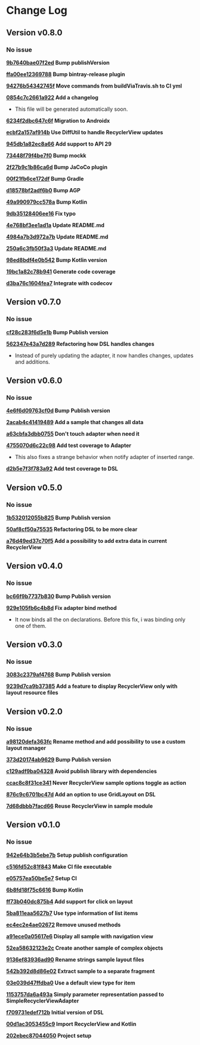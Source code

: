 # Change Log

## Version v0.8.0
### No issue

**[9b7640bae07f2ed](https://github.com/felipehjcosta/recyclerview-dsl/9b7640bae07f2ed) Bump publishVersion**


**[ffa00ee12369788](https://github.com/felipehjcosta/recyclerview-dsl/ffa00ee12369788) Bump bintray-release plugin**


**[94276b54342745f](https://github.com/felipehjcosta/recyclerview-dsl/94276b54342745f) Move commands from buildViaTravis.sh to CI yml**


**[0854c7c2661a922](https://github.com/felipehjcosta/recyclerview-dsl/0854c7c2661a922) Add a changelog**

 * This file will be generated automatically soon.

**[6234f2dbc647c6f](https://github.com/felipehjcosta/recyclerview-dsl/6234f2dbc647c6f) Migration to Androidx**


**[ecbf2a157af914b](https://github.com/felipehjcosta/recyclerview-dsl/ecbf2a157af914b) Use DiffUtil to handle RecyclerView updates**


**[945db1a82ec8a66](https://github.com/felipehjcosta/recyclerview-dsl/945db1a82ec8a66) Add support to API 29**


**[73448f79f4be7f0](https://github.com/felipehjcosta/recyclerview-dsl/73448f79f4be7f0) Bump mockk**


**[2f27b9c1b86ca6d](https://github.com/felipehjcosta/recyclerview-dsl/2f27b9c1b86ca6d) Bump JaCoCo plugin**


**[00f21fb6ce172df](https://github.com/felipehjcosta/recyclerview-dsl/00f21fb6ce172df) Bump Gradle**


**[d18578bf2adf6b0](https://github.com/felipehjcosta/recyclerview-dsl/d18578bf2adf6b0) Bump AGP**


**[49a990979cc578a](https://github.com/felipehjcosta/recyclerview-dsl/49a990979cc578a) Bump Kotlin**


**[9db35128406ee16](https://github.com/felipehjcosta/recyclerview-dsl/9db35128406ee16) Fix typo**


**[4e768bf3ee1ad1a](https://github.com/felipehjcosta/recyclerview-dsl/4e768bf3ee1ad1a) Update README.md**


**[4984a7b3d972a7b](https://github.com/felipehjcosta/recyclerview-dsl/4984a7b3d972a7b) Update README.md**


**[250a6c3fb50f3a3](https://github.com/felipehjcosta/recyclerview-dsl/250a6c3fb50f3a3) Update README.md**


**[98ed8bdf4e0b542](https://github.com/felipehjcosta/recyclerview-dsl/98ed8bdf4e0b542) Bump Kotlin version**


**[19bc1a82c78b941](https://github.com/felipehjcosta/recyclerview-dsl/19bc1a82c78b941) Generate code coverage**


**[d3ba76c1604fea7](https://github.com/felipehjcosta/recyclerview-dsl/d3ba76c1604fea7) Integrate with codecov**



## Version v0.7.0
### No issue

**[cf28c283f6d5e1b](https://github.com/felipehjcosta/recyclerview-dsl/cf28c283f6d5e1b) Bump Publish version**


**[562347e43a7d289](https://github.com/felipehjcosta/recyclerview-dsl/562347e43a7d289) Refactoring how DSL handles changes**

 * Instead of purely updating the adapter, it now handles changes, updates and additions.


## Version v0.6.0
### No issue

**[4e6f6d09763cf0d](https://github.com/felipehjcosta/recyclerview-dsl/4e6f6d09763cf0d) Bump Publish version**


**[2acab4c41419489](https://github.com/felipehjcosta/recyclerview-dsl/2acab4c41419489) Add a sample that changes all data**


**[a63cbfa3dbb0755](https://github.com/felipehjcosta/recyclerview-dsl/a63cbfa3dbb0755) Don't touch adapter when need it**


**[4755070d6c22c98](https://github.com/felipehjcosta/recyclerview-dsl/4755070d6c22c98) Add test coverage to Adapter**

 * This also fixes a strange behavior when notify adapter of inserted range.

**[d2b5e7f3f783a92](https://github.com/felipehjcosta/recyclerview-dsl/d2b5e7f3f783a92) Add test coverage to DSL**



## Version v0.5.0
### No issue

**[1b532012055b825](https://github.com/felipehjcosta/recyclerview-dsl/1b532012055b825) Bump Publish version**


**[50af8cf50a75535](https://github.com/felipehjcosta/recyclerview-dsl/50af8cf50a75535) Refactoring DSL to be more clear**


**[a76d49ed37c70f5](https://github.com/felipehjcosta/recyclerview-dsl/a76d49ed37c70f5) Add a possibility to add extra data in current RecyclerView**



## Version v0.4.0
### No issue

**[bc66f9b7737b830](https://github.com/felipehjcosta/recyclerview-dsl/bc66f9b7737b830) Bump Publish version**


**[929e105fb6c4b8d](https://github.com/felipehjcosta/recyclerview-dsl/929e105fb6c4b8d) Fix adapter bind method**

 * It now binds all the on declarations. Before this fix, i was binding only one of them.


## Version v0.3.0
### No issue

**[3083c2379af4768](https://github.com/felipehjcosta/recyclerview-dsl/3083c2379af4768) Bump Publish version**


**[9239d7ca9b37385](https://github.com/felipehjcosta/recyclerview-dsl/9239d7ca9b37385) Add a feature to display RecyclerView only with layout resource files**



## Version v0.2.0
### No issue

**[a98120defa363fc](https://github.com/felipehjcosta/recyclerview-dsl/a98120defa363fc) Rename method and add possibility to use a custom layout manager**


**[373d20174ab9629](https://github.com/felipehjcosta/recyclerview-dsl/373d20174ab9629) Bump Publish version**


**[c129adf9ba04328](https://github.com/felipehjcosta/recyclerview-dsl/c129adf9ba04328) Avoid publish library with dependencies**


**[ccac8c8f31ce341](https://github.com/felipehjcosta/recyclerview-dsl/ccac8c8f31ce341) Never RecyclerView sample options toggle as action**


**[876c9c6701bc47d](https://github.com/felipehjcosta/recyclerview-dsl/876c9c6701bc47d) Add an option to use GridLayout on DSL**


**[7d68dbbb7facd66](https://github.com/felipehjcosta/recyclerview-dsl/7d68dbbb7facd66) Reuse RecyclerView in sample module**



## Version v0.1.0
### No issue

**[942e64b3b5ebe7b](https://github.com/felipehjcosta/recyclerview-dsl/942e64b3b5ebe7b) Setup publish configuration**


**[c516fd52c81f843](https://github.com/felipehjcosta/recyclerview-dsl/c516fd52c81f843) Make CI file executable**


**[e05757ea50be5e7](https://github.com/felipehjcosta/recyclerview-dsl/e05757ea50be5e7) Setup CI**


**[6b8fd18f75c6616](https://github.com/felipehjcosta/recyclerview-dsl/6b8fd18f75c6616) Bump Kotlin**


**[ff73b040dc875b4](https://github.com/felipehjcosta/recyclerview-dsl/ff73b040dc875b4) Add support for click on layout**


**[5ba811eaa5627b7](https://github.com/felipehjcosta/recyclerview-dsl/5ba811eaa5627b7) Use type information of list items**


**[ec4ec2e4ae02672](https://github.com/felipehjcosta/recyclerview-dsl/ec4ec2e4ae02672) Remove unused methods**


**[a91ece0a05617e6](https://github.com/felipehjcosta/recyclerview-dsl/a91ece0a05617e6) Display all sample with navigation view**


**[52ea58632123e2c](https://github.com/felipehjcosta/recyclerview-dsl/52ea58632123e2c) Create another sample of complex objects**


**[9136ef83936ad90](https://github.com/felipehjcosta/recyclerview-dsl/9136ef83936ad90) Rename strings sample layout files**


**[542b392d8d86e02](https://github.com/felipehjcosta/recyclerview-dsl/542b392d8d86e02) Extract sample to a separate fragment**


**[03e039d47ffdba0](https://github.com/felipehjcosta/recyclerview-dsl/03e039d47ffdba0) Use a default view type for item**


**[1153757da6a493a](https://github.com/felipehjcosta/recyclerview-dsl/1153757da6a493a) Simply parameter representation passed to SimpleRecyclerViewAdapter**


**[f709731edef712b](https://github.com/felipehjcosta/recyclerview-dsl/f709731edef712b) Initial version of DSL**


**[00d1ac3053455c9](https://github.com/felipehjcosta/recyclerview-dsl/00d1ac3053455c9) Import RecyclerView and Kotlin**


**[202ebec87044050](https://github.com/felipehjcosta/recyclerview-dsl/202ebec87044050) Project setup**




